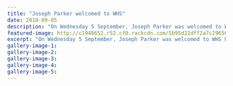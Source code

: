 ```yaml
---
title: "Joseph Parker welcomed to WHS"
date: 2018-09-05
description: "On Wednesday 5 September, Joseph Parker was welcomed to WHS by Kia Whaiora & Nga Piringa Whaanau..."
featured-image: http://c1940652.r52.cf0.rackcdn.com/5b95d22dff2a7c29650001d9/head-shot.gif
excerpt: "On Wednesday 5 September, Joseph Parker was welcomed to WHS by Kia Whaiora & Nga Piringa Whaanau with a Haka Powhiri."
gallery-image-1: 
gallery-image-2: 
gallery-image-3: 
gallery-image-4: 
gallery-image-5: 
---
```

